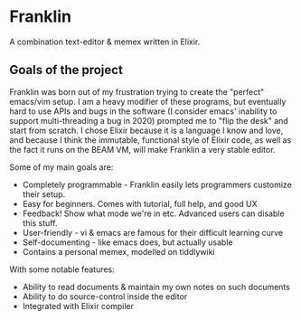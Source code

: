# Franklin

A combination text-editor & memex written in Elixir.

## Goals of the project

Franklin was born out of my frustration trying to create the "perfect"
emacs/vim setup. I am a heavy modifier of these programs, but eventually
hard to use APIs and bugs in the software (I consider emacs' inability to
support multi-threading a bug in 2020) prompted me to "flip the desk"
and start from scratch. I chose Elixir because it is a language I know
and love, and because I think the immutable, functional style of Elixir
code, as well as the fact it runs on the BEAM VM, will make Franklin a
very stable editor.

Some of my main goals are:

* Completely programmable - Franklin easily lets programmers customize
  their setup.
* Easy for beginners. Comes with tutorial, full help, and good UX
* Feedback! Show what mode we're in etc. Advanced users can disable this stuff.
* User-friendly - vi & emacs are famous for their difficult learning curve
* Self-documenting - like emacs does, but actually usable
* Contains a personal memex, modelled on tiddlywiki

With some notable features:

* Ability to read documents & maintain my own notes on such documents
* Ability to do source-control inside the editor
* Integrated with Elixir compiler
